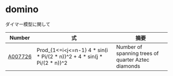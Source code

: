 # domino

ダイマー模型に関して

| Number | 式 | 摘要 |
| ----- | ----- | ----- | 
| [A007726](https://oeis.org/A007726) | Prod_{1<=i<j<=n-1} 4 * sin(i * Pi/(2 * n))^2 + 4 * sin(j * Pi/(2 * n))^2 | Number of spanning trees of quarter Aztec diamonds | 
